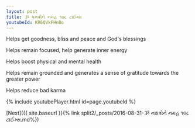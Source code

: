 ```yaml
---
layout: post
title: ૐ ધનવીને નમહ ૧૦૮ ટાઈમ્સ
youtubeId: KR6QVkFHnBo
---
```

 
 
Helps get goodness, bliss and peace and God's blessings
 
Helps remain focused, help generate inner energy 
 
Helps boost physical and mental health 
 
Helps remain grounded and generates a sense of gratitude towards the greater power 
 
Helps reduce bad karma
 
 
 
 


{% include youtubePlayer.html id=page.youtubeId %}
 
[Next]({{ site.baseurl }}{% link  split2/_posts/2016-08-31-ૐ નક્ષત્રોને નમહ ૧૦૮ ટાઈમ્સ.md%})
 
